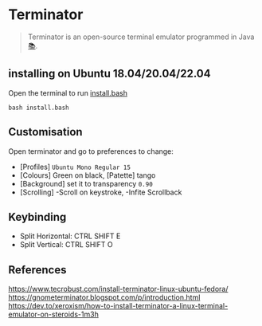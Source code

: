 # Terminator
> Terminator is an open-source terminal emulator programmed in Java [:books:](https://en.wikipedia.org/wiki/Terminator_(terminal_emulator)).

## installing on Ubuntu 18.04/20.04/22.04
Open the terminal to run [install.bash](install.bash)
```
bash install.bash
```

## Customisation
Open terminator and go to preferences to change:
* [Profiles]  `Ubuntu Mono Regular 15` 
* [Colours]  Green on black, [Patette] tango  
* [Background] set it to transparency `0.90`
* [Scrolling] -Scroll on keystroke, -Infite Scrollback

## Keybinding
* Split Horizontal: CTRL SHIFT  E 
* Split Vertical: CTRL SHIFT O

## References
https://www.tecrobust.com/install-terminator-linux-ubuntu-fedora/  
https://gnometerminator.blogspot.com/p/introduction.html  
https://dev.to/xeroxism/how-to-install-terminator-a-linux-terminal-emulator-on-steroids-1m3h   
